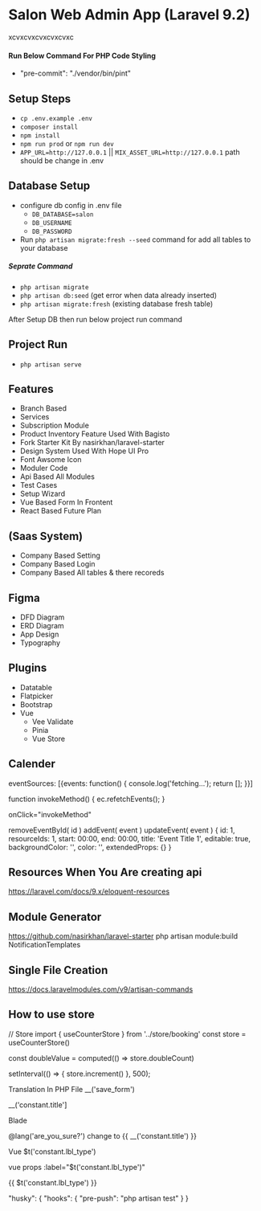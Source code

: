 # Salon Web Admin App (Laravel 9.2)
xcvxcvxcvxcvxcvxc
#### Run Below Command For PHP Code Styling
- "pre-commit": "./vendor/bin/pint"
## Setup Steps
- ``cp .env.example .env``
- ``composer install``
- ``npm install``
- ``npm run prod`` or ``npm run dev``
- ``APP_URL=http://127.0.0.1`` || ``MIX_ASSET_URL=http://127.0.0.1`` path should be change in .env

## Database Setup
- configure db config in .env file 
    - ``DB_DATABASE=salon``
    - ``DB_USERNAME``
    - ``DB_PASSWORD`` 
- Run `php artisan migrate:fresh --seed` command for add all tables to your database
##### Seprate Command
- ``php artisan migrate``
- ``php artisan db:seed`` (get error when data already inserted)
- ``php artisan migrate:fresh`` (existing database fresh table)

After Setup DB then run below project run command
## Project Run
- ``php artisan serve``

## Features
- Branch Based
- Services
- Subscription Module
- Product Inventory Feature Used With Bagisto
- Fork Starter Kit By nasirkhan/laravel-starter
- Design System Used With Hope UI Pro
- Font Awsome Icon 
- Moduler Code
- Api Based All Modules
- Test Cases
- Setup Wizard
- Vue Based Form In Frontent
- React Based Future Plan

## (Saas System)
- Company Based Setting
- Company Based Login
- Company Based All tables & there recoreds

## Figma
- DFD Diagram
- ERD Diagram
- App Design
- Typography

## Plugins
- Datatable
- Flatpicker
- Bootstrap
- Vue
    - Vee Validate
    - Pinia
    - Vue Store



## Calender

eventSources: [{events: function() {
    console.log('fetching...');
    return [];
}}]

function invokeMethod() {
    ec.refetchEvents();
}

onClick="invokeMethod"

removeEventById( id )
addEvent( event )
updateEvent( event )
{
    id: 1,
    resourceIds: 1,
    start: 00:00,
    end: 00:00,
    title: 'Event Title 1',
    editable: true,
    backgroundColor: '',
    color: '',
    extendedProps: {}
}


## Resources When You Are creating api
https://laravel.com/docs/9.x/eloquent-resources

## Module Generator

https://github.com/nasirkhan/laravel-starter
php artisan module:build NotificationTemplates

## Single File Creation
https://docs.laravelmodules.com/v9/artisan-commands

## How to use store
// Store
import { useCounterStore } from  '../store/booking'
const store = useCounterStore()

const doubleValue = computed(() => store.doubleCount)

setInterval(() => {
  store.increment()
}, 500);


Translation In PHP File
__('save_form')

__('constant.title']

Blade

@lang('are_you_sure?') change to {{ __('constant.title') }}

Vue
$t('constant.lbl_type')

vue props
:label="$t('constant.lbl_type')"

{{ $t('constant.lbl_type') }}



"husky": {
        "hooks": {
            "pre-push": "php artisan test"
        }
    }
